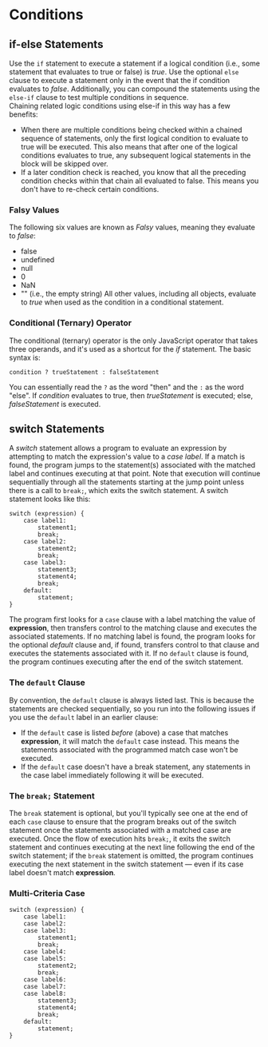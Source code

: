 # Conditions
## if-else Statements
Use the `if` statement to execute a statement if a logical condition (i.e., some statement that evaluates to true or false) is _true_. Use the optional `else` clause to execute a statement only in the event that the if condition evaluates to _false_. Additionally, you can compound the statements using the `else-if` clause to test multiple conditions in sequence.  
Chaining related logic conditions using else-if in this way has a few benefits:
* When there are multiple conditions being checked within a chained sequence of statements, only the first logical condition to evaluate to true will be executed. This also means that after one of the logical conditions evaluates to true, any subsequent logical statements in the block will be skipped over. 
* If a later condition check is reached, you know that all the preceding condition checks within that chain all evaluated to false. This means you don't have to re-check certain conditions.  
### Falsy Values  
The following six values are known as _Falsy_ values, meaning they evaluate to _false_:
* false
* undefined
* null
* 0
* NaN
* "" (i.e., the empty string)
All other values, including all objects, evaluate to _true_ when used as the condition in a conditional statement. 

### Conditional (Ternary) Operator
The conditional (ternary) operator is the only JavaScript operator that takes three operands, and it's used as a shortcut for the _if_ statement. The basic syntax is:
```
condition ? trueStatement : falseStatement
```
You can essentially read the `?` as the word "then" and the `:` as the word "else". If _condition_ evaluates to true, then _trueStatement_ is executed; else, _falseStatement_ is executed. 

## switch Statements
A _switch_ statement allows a program to evaluate an expression by attempting to match the expression's value to a _case label_. If a match is found, the program jumps to the statement(s) associated with the matched label and continues executing at that point. Note that execution will continue sequentially through all the statements starting at the jump point unless there is a call to `break;`, which exits the switch statement. A switch statement looks like this:
```
switch (expression) {
    case label1:
        statement1;
        break;
    case label2:
        statement2;
        break;
    case label3:
        statement3;
        statement4;
        break;
    default:
        statement;
}
```
The program first looks for a `case` clause with a label matching the value of **expression**, then transfers control to the matching clause and executes the associated statements. If no matching label is found, the program looks for the optional _default_ clause and, if found, transfers control to that clause and executes the statements associated with it. If no `default` clause is found, the program continues executing after the end of the switch statement.
### The `default` Clause
By convention, the `default` clause is always listed last. This is because the statements are checked sequentially, so you run into the following issues if you use the `default` label in an earlier clause:

* If the `default` case is listed _before_ (above) a case that matches **expression**, it will match the `default` case instead. This means the statements associated with the programmed match case won't be executed.
* If the `default` case doesn't have a break statement, any statements in the case label immediately following it will be executed.

### The `break;` Statement
The `break` statement is optional, but you'll typically see one at the end of each `case` clause to ensure that the program breaks out of the switch statement once the statements associated with a matched case are executed. Once the flow of execution hits `break;`, it exits the switch statement and continues executing at the next line following the end of the switch statement; if the `break` statement is omitted, the program continues executing the next statement in the switch statement — even if its case label doesn't match **expression**.

### Multi-Criteria Case
```
switch (expression) {
    case label1:
    case label2:
    case label3:
        statement1;
        break;
    case label4:
    case label5:
        statement2;
        break;
    case label6:
    case label7:
    case label8:
        statement3;
        statement4;
        break;
    default:
        statement;
}
```







